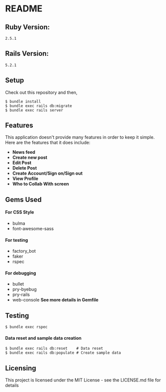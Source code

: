 # README

## Ruby Version:
```
2.5.1
```
## Rails Version:
```
5.2.1
```
## Setup
Check out this repository and then,
``` 
$ bundle install
$ bundle exec rails db:migrate
$ bundle exec rails server
```
## Features
This application doesn't provide many features in order to keep it simple. Here are the features that it does include:

- **News feed**
- **Create new post**
- **Edit Post**
- **Delete Post**
- **Create Account/Sign on/Sign out**
- **View Profile**
- **Who to Collab With screen**

## Gems Used

#### For CSS Style
- bulma
- font-awesome-sass

#### For testing
- factory_bot
- faker
- rspec

#### For debugging
- bullet
- pry-byebug
- pry-rails
- web-console
**See more details in Gemfile**

## Testing
```
$ bundle exec rspec
```
#### Data reset and sample data creation
```
$ bundle exec rails db:reset    # Data reset
$ bundle exec rails db:populate # Create sample data
```

## Licensing 
This project is licensed under the MIT License - see the LICENSE.md file for details
